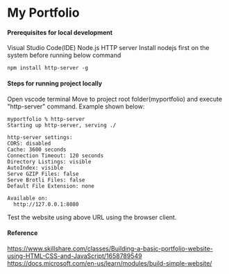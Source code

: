 # My Portfolio

#### Prerequisites for local development
Visual Studio Code(IDE)
Node.js HTTP server
Install nodejs first on the system before running below command
```
npm install http-server -g
```
#### Steps for running project locally
Open vscode terminal
Move to project root folder(myportfolio) and execute "http-server" command. Example shown below:
```
myportfolio % http-server
Starting up http-server, serving ./

http-server settings: 
CORS: disabled
Cache: 3600 seconds
Connection Timeout: 120 seconds
Directory Listings: visible
AutoIndex: visible
Serve GZIP Files: false
Serve Brotli Files: false
Default File Extension: none

Available on:
  http://127.0.0.1:8080
```
Test the website using above URL using the browser client.

#### Reference
https://www.skillshare.com/classes/Building-a-basic-portfolio-website-using-HTML-CSS-and-JavaScript/1658789549
https://docs.microsoft.com/en-us/learn/modules/build-simple-website/
